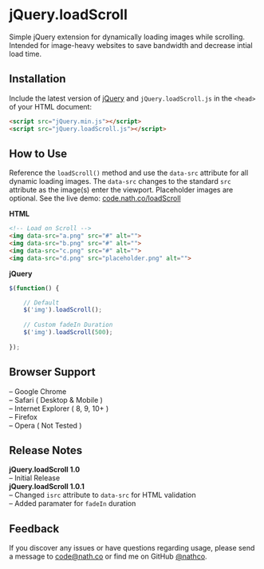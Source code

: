 # jQuery.loadScroll
Simple jQuery extension for dynamically loading images while scrolling. Intended for image-heavy websites to save bandwidth and decrease intial load time.

## Installation
Include the latest version of [jQuery](http://jquery.com/download) and `jQuery.loadScroll.js` in the `<head>` of your HTML document:
```html
<script src="jQuery.min.js"></script>  
<script src="jQuery.loadScroll.js"></script>
```
## How to Use
Reference the `loadScroll()` method and use the `data-src` attribute for all dynamic loading images. The `data-src` changes to the standard `src` attribute as the image(s) enter the viewport. Placeholder images are optional. See the live demo: [code.nath.co/loadScroll](http://code.nath.co/loadScroll)

**HTML**
```html
<!-- Load on Scroll -->
<img data-src="a.png" src="#" alt="">
<img data-src="b.png" src="#" alt="">
<img data-src="c.png" src="#" alt="">
<img data-src="d.png" src="placeholder.png" alt="">  
```

**jQuery**
```javascript
$(function() {  

    // Default
    $('img').loadScroll();
    
    // Custom fadeIn Duration
    $('img').loadScroll(500);
    
});
```  

## Browser Support
– Google Chrome  
– Safari ( Desktop & Mobile )  
– Internet Explorer ( 8, 9, 10+ )  
– Firefox  
– Opera ( Not Tested )  

## Release Notes
**jQuery.loadScroll 1.0**   
– Initial Release   
**jQuery.loadScroll 1.0.1**      
– Changed `isrc` attribute to `data-src` for HTML validation     
– Added paramater for `fadeIn` duration  

## Feedback
If you discover any issues or have questions regarding usage, please send a message to [code@nath.co](mailto:code@nath.co) or find me on GitHub [@nathco](https://github.com/nathco).
